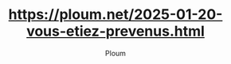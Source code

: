 ---
layout: post
title: "https://ploum.net/2025-01-20-vous-etiez-prevenus.html"
link: "https://ploum.net/2025-01-20-vous-etiez-prevenus.html"
author: "Ploum"
published_date: "20/01/2025"
description: "Depuis des décennies, je fais partie de ces gens qui tentent d’alerter sur les terrifiantes possibilités qu’offre l’aveuglement technologique dans lequel nous sommes plongés. Je croyais que je devais expliquer, informer encore et encore. Je découvre avec effroi que même ceux qui comprennent ce que je dis n’agissent pas. Voire agissent dans le sens contraire. Les électeurs de Trump, pour la plupart, savent très bien ce qui va arriver. Les artistes défendent Facebook et Spotify. Les politiciens les plus à gauche restent accrochés à X comme leur seule fenêtre sur le monde. Pourtant, ils sont prévenus ! C’est juste qu’ils croient qu’ils ne sont pas concernés. C’est juste que nous pensons naïvement que ça n’arrive qu’aux autres. Que nous sommes, d’une manière ou d’une autre, parmi ceux qui seront les privilégiés. Je suis un homme. Blanc. Cisgenre. Avec un très bon diplôme. Une très bonne situation. Dans un des endroits les plus protégés, les plus démocratiques. Bref, je serai parmi les tout derniers à souffrir des effets combinés de la politique et de la technologie. Et j’ai peur. Je suis terrifié."
language: "fr"
categories: 
   - Liens
tags: "surveillance technologie société vie-privée"
og-tags: "surveillance technologie société vie-privée"
permalink: /:categories/:year/:month/:day/:title/
---